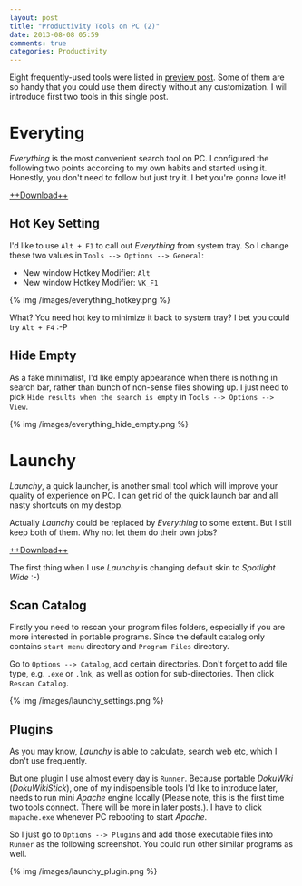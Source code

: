 ```yaml
---
layout: post
title: "Productivity Tools on PC (2)"
date: 2013-08-08 05:59
comments: true
categories: Productivity
---
```


Eight frequently-used tools were listed in [preview post](http://blog.pzheng.info/blog/2013/07/30/productivity-tools-on-pc-1/). Some of them are so handy that you could use them directly  without any customization. I will introduce first two tools in this single post. 

<!--more-->

# Everyting

_Everything_ is the most convenient search tool on PC.  I configured the following two points according to my own habits and started using it. Honestly, you don't need to follow but just try it. I bet you're gonna love it!

[++Download++](http://www.voidtools.com/download.php) 

## Hot Key Setting

I'd like to use `Alt + F1` to call out _Everything_ from system tray. So I change these two values in `Tools --> Options --> General`:

* New window Hotkey Modifier: `Alt` 
* New window Hotkey Modifier: `VK_F1`

{% img /images/everything_hotkey.png %}

What? You need hot key to minimize it back to system tray? I bet you could try `Alt + F4` :-P

## Hide Empty

As a fake minimalist, I'd like empty appearance when there is nothing in search bar, rather than bunch of non-sense files showing up. I just need to pick `Hide results when the search is empty` in `Tools --> Options --> View`.

{% img /images/everything_hide_empty.png %}

# Launchy

_Launchy_, a quick launcher, is another small tool which will improve your quality of experience on PC. I can get rid of the quick launch bar and all nasty shortcuts on my destop.

Actually _Launchy_ could be replaced by _Everything_ to some extent. But I still keep both of them. Why not let them do their own jobs?

[++Download++](http://www.launchy.net/download.php)

The first thing when I use _Launchy_ is changing default skin to _Spotlight Wide_ :-)

## Scan Catalog

Firstly you need to rescan your program files folders, especially if you are more interested in portable programs. Since the default catalog only contains `start menu` directory and `Program Files` directory.

Go to `Options --> Catalog`, add certain directories. Don't forget to add file type, e.g. `.exe` or `.lnk`, as well as option for sub-directories. Then click `Rescan Catalog`.

{% img /images/launchy_settings.png %}

## Plugins

As you may know, _Launchy_ is able to calculate, search web etc, which I don't use frequently. 

But one plugin I use almost every day is `Runner`. Because portable _DokuWiki_ (_DokuWikiStick_), one of my indispensible tools I'd like to introduce later, needs to run mini _Apache_ engine locally (Please note, this is the first time two tools connect. There will be more in later posts.). I have to click `mapache.exe` whenever PC rebooting to start _Apache_.

So I just go to `Options --> Plugins` and add those executable files into `Runner` as the following screenshot. You could run other similar programs as well.

{% img /images/launchy_plugin.png %}


